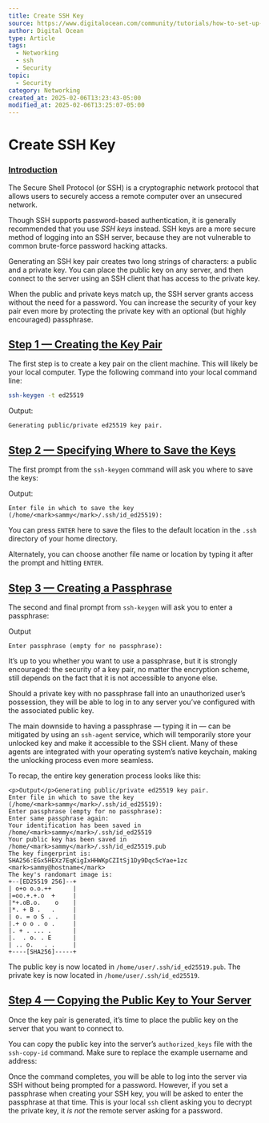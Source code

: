 ```yaml
---
title: Create SSH Key
source: https://www.digitalocean.com/community/tutorials/how-to-set-up-ssh-keys-2
author: Digital Ocean
type: Article
tags:
  - Networking
  - ssh
  - Security
topic:
  - Security
category: Networking
created_at: 2025-02-06T13:23:43-05:00
modified_at: 2025-02-06T13:25:07-05:00
---
```

# Create SSH Key

### [Introduction](https://www.digitalocean.com/community/tutorials/how-to-set-up-ssh-keys-2#introduction)

The Secure Shell Protocol (or SSH) is a cryptographic network protocol that allows users to securely access a remote computer over an unsecured network.

Though SSH supports password-based authentication, it is generally recommended that you use _SSH keys_ instead. SSH keys are a more secure method of logging into an SSH server, because they are not vulnerable to common brute-force password hacking attacks.

Generating an SSH key pair creates two long strings of characters: a public and a private key. You can place the public key on any server, and then connect to the server using an SSH client that has access to the private key.

When the public and private keys match up, the SSH server grants access without the need for a password. You can increase the security of your key pair even more by protecting the private key with an optional (but highly encouraged) passphrase.

## [Step 1 — Creating the Key Pair](https://www.digitalocean.com/community/tutorials/how-to-set-up-ssh-keys-2#step-1-creating-the-key-pair)

The first step is to create a key pair on the client machine. This will likely be your local computer. Type the following command into your local command line:
```bash
ssh-keygen -t ed25519
```
Output:
``` 
Generating public/private ed25519 key pair.
```

## [Step 2 — Specifying Where to Save the Keys](https://www.digitalocean.com/community/tutorials/how-to-set-up-ssh-keys-2#step-2-specifying-where-to-save-the-keys)

The first prompt from the `ssh-keygen` command will ask you where to save the keys:

Output:
```
Enter file in which to save the key (/home/<mark>sammy</mark>/.ssh/id_ed25519):
```

You can press `ENTER` here to save the files to the default location in the `.ssh` directory of your home directory.

Alternately, you can choose another file name or location by typing it after the prompt and hitting `ENTER`.

## [Step 3 — Creating a Passphrase](https://www.digitalocean.com/community/tutorials/how-to-set-up-ssh-keys-2#step-3-creating-a-passphrase)

The second and final prompt from `ssh-keygen` will ask you to enter a passphrase:

Output
```
Enter passphrase (empty for no passphrase):
```

It’s up to you whether you want to use a passphrase, but it is strongly encouraged: the security of a key pair, no matter the encryption scheme, still depends on the fact that it is not accessible to anyone else.

Should a private key with no passphrase fall into an unauthorized user’s possession, they will be able to log in to any server you’ve configured with the associated public key.

The main downside to having a passphrase — typing it in — can be mitigated by using an `ssh-agent` service, which will temporarily store your unlocked key and make it accessible to the SSH client. Many of these agents are integrated with your operating system’s native keychain, making the unlocking process even more seamless.

To recap, the entire key generation process looks like this:

```
<p>Output</p>Generating public/private ed25519 key pair.
Enter file in which to save the key (/home/<mark>sammy</mark>/.ssh/id_ed25519):
Enter passphrase (empty for no passphrase):
Enter same passphrase again:
Your identification has been saved in /home/<mark>sammy</mark>/.ssh/id_ed25519
Your public key has been saved in /home/<mark>sammy</mark>/.ssh/id_ed25519.pub
The key fingerprint is:
SHA256:EGx5HEXz7EqKigIxHHWKpCZItSj1Dy9Dqc5cYae+1zc <mark>sammy@hostname</mark>
The key's randomart image is:
+--[ED25519 256]--+
| o+o o.o.++      |
|=oo.+.+.o  +     |
|*+.oB.o.    o    |
|*. + B .   .     |
| o. = o S . .    |
|.+ o o . o .     |
|. + . ... .      |
|.  . o. . E      |
| .. o.   . .     |
+----[SHA256]-----+
```

The public key is now located in `/home/user/.ssh/id_ed25519.pub`. The private key is now located in `/home/user/.ssh/id_ed25519`.

## [Step 4 — Copying the Public Key to Your Server](https://www.digitalocean.com/community/tutorials/how-to-set-up-ssh-keys-2#step-4-copying-the-public-key-to-your-server)

Once the key pair is generated, it’s time to place the public key on the server that you want to connect to.

You can copy the public key into the server’s `authorized_keys` file with the `ssh-copy-id` command. Make sure to replace the example username and address:

Once the command completes, you will be able to log into the server via SSH without being prompted for a password. However, if you set a passphrase when creating your SSH key, you will be asked to enter the passphrase at that time. This is your local `ssh` client asking you to decrypt the private key, it _is not_ the remote server asking for a password.


